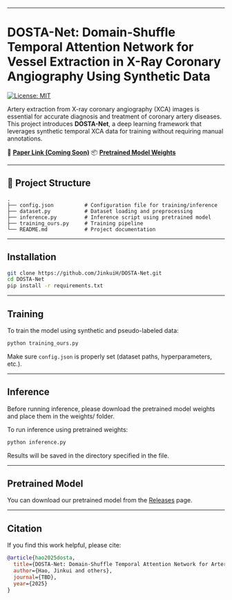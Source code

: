 
---

# DOSTA-Net: Domain-Shuffle Temporal Attention Network for Vessel Extraction in X-Ray Coronary Angiography Using Synthetic Data

[![License: MIT](https://img.shields.io/badge/License-MIT-yellow.svg)](https://opensource.org/licenses/MIT)

Artery extraction from X-ray coronary angiography (XCA) images is essential for accurate diagnosis and treatment of coronary artery diseases. This project introduces **DOSTA-Net**, a deep learning framework that leverages synthetic temporal XCA data for training without requiring manual annotations.

📌 **[Paper Link (Coming Soon)]()**
📦 **[Pretrained Model Weights](https://github.com/JinkuiH/DOSTA-Net/releases)**


---

## 📁 Project Structure

```
.
├── config.json          # Configuration file for training/inference
├── dataset.py           # Dataset loading and preprocessing
├── inference.py         # Inference script using pretrained model
├── training_ours.py     # Training pipeline
└── README.md            # Project documentation
```

---

## Installation

```bash
git clone https://github.com/JinkuiH/DOSTA-Net.git
cd DOSTA-Net
pip install -r requirements.txt
```

---

## Training

To train the model using synthetic and pseudo-labeled data:

```bash
python training_ours.py
```

Make sure `config.json` is properly set (dataset paths, hyperparameters, etc.).

---

## Inference

Before running inference, please download the pretrained model weights and place them in the weights/ folder. 

To run inference using pretrained weights:

```bash
python inference.py
```

Results will be saved in the directory specified in the file.

---

## Pretrained Model

You can download our pretrained model from the [Releases](https://github.com/JinkuiH/DOSTA-Net/releases) page.

---


## Citation

If you find this work helpful, please cite:

```bibtex
@article{hao2025dosta,
  title={DOSTA-Net: Domain-Shuffle Temporal Attention Network for Artery Extraction in XCA},
  author={Hao, Jinkui and others},
  journal={TBD},
  year={2025}
}
```



